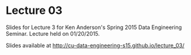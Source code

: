 # Lecture 03

Slides for Lecture 3 for Ken Anderson's Spring 2015 Data Engineering Seminar. Lecture held on 01/20/2015.

Slides available at http://cu-data-engineering-s15.github.io/lecture_03/
